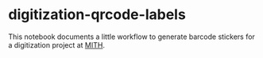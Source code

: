 # digitization-qrcode-labels
This notebook documents a little workflow to generate barcode stickers for a digitization project at [MITH](https://mith.umd.edu/).
